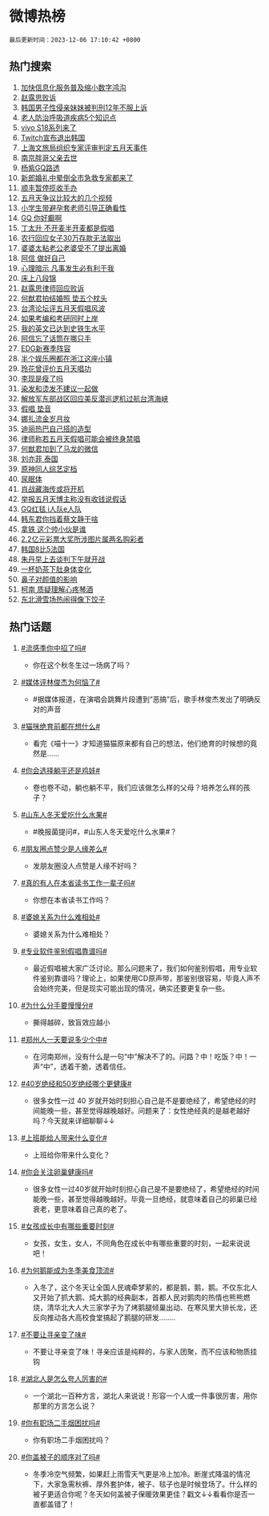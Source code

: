 # 微博热榜

`最后更新时间：2023-12-06 17:10:42 +0800`

## 热门搜索

1. [加快信息化服务普及缩小数字鸿沟](https://m.weibo.cn/search?containerid=100103type%3D1%26t%3D10%26q%3D%23%E5%8A%A0%E5%BF%AB%E4%BF%A1%E6%81%AF%E5%8C%96%E6%9C%8D%E5%8A%A1%E6%99%AE%E5%8F%8A%E7%BC%A9%E5%B0%8F%E6%95%B0%E5%AD%97%E9%B8%BF%E6%B2%9F%23&stream_entry_id=51&isnewpage=1&extparam=seat%3D1%26dgr%3D0%26filter_type%3Drealtimehot%26c_type%3D51%26pos%3D0%26q%3D%2523%25E5%258A%25A0%25E5%25BF%25AB%25E4%25BF%25A1%25E6%2581%25AF%25E5%258C%2596%25E6%259C%258D%25E5%258A%25A1%25E6%2599%25AE%25E5%258F%258A%25E7%25BC%25A9%25E5%25B0%258F%25E6%2595%25B0%25E5%25AD%2597%25E9%25B8%25BF%25E6%25B2%259F%2523%26cate%3D10103%26stream_entry_id%3D51%26display_time%3D1701853841%26pre_seqid%3D17018538412000735742)
1. [赵露思败诉](https://m.weibo.cn/search?containerid=100103type%3D1%26t%3D10%26q%3D%23%E8%B5%B5%E9%9C%B2%E6%80%9D%E8%B4%A5%E8%AF%89%23&stream_entry_id=31&isnewpage=1&extparam=seat%3D1%26realpos%3D1%26dgr%3D0%26band_rank%3D1%26cate%3D5001%26lcate%3D5001%26filter_type%3Drealtimehot%26c_type%3D31%26pos%3D0%26q%3D%2523%25E8%25B5%25B5%25E9%259C%25B2%25E6%2580%259D%25E8%25B4%25A5%25E8%25AF%2589%2523%26flag%3D1%26stream_entry_id%3D31%26display_time%3D1701853841%26pre_seqid%3D17018538412000735742)
1. [韩国男子性侵亲妹妹被判刑12年不服上诉](https://m.weibo.cn/search?containerid=100103type%3D1%26t%3D10%26q%3D%23%E9%9F%A9%E5%9B%BD%E7%94%B7%E5%AD%90%E6%80%A7%E4%BE%B5%E4%BA%B2%E5%A6%B9%E5%A6%B9%E8%A2%AB%E5%88%A4%E5%88%9112%E5%B9%B4%E4%B8%8D%E6%9C%8D%E4%B8%8A%E8%AF%89%23&stream_entry_id=31&isnewpage=1&extparam=seat%3D1%26realpos%3D2%26dgr%3D0%26band_rank%3D2%26cate%3D5001%26lcate%3D5001%26filter_type%3Drealtimehot%26c_type%3D31%26pos%3D1%26q%3D%2523%25E9%259F%25A9%25E5%259B%25BD%25E7%2594%25B7%25E5%25AD%2590%25E6%2580%25A7%25E4%25BE%25B5%25E4%25BA%25B2%25E5%25A6%25B9%25E5%25A6%25B9%25E8%25A2%25AB%25E5%2588%25A4%25E5%2588%259112%25E5%25B9%25B4%25E4%25B8%258D%25E6%259C%258D%25E4%25B8%258A%25E8%25AF%2589%2523%26flag%3D2%26stream_entry_id%3D31%26display_time%3D1701853841%26pre_seqid%3D17018538412000735742)
1. [老人防治呼吸道疾病5个知识点](https://m.weibo.cn/search?containerid=100103type%3D1%26t%3D10%26q%3D%23%E8%80%81%E4%BA%BA%E9%98%B2%E6%B2%BB%E5%91%BC%E5%90%B8%E9%81%93%E7%96%BE%E7%97%855%E4%B8%AA%E7%9F%A5%E8%AF%86%E7%82%B9%23&stream_entry_id=31&isnewpage=1&extparam=seat%3D1%26realpos%3D3%26dgr%3D0%26band_rank%3D3%26cate%3D5001%26lcate%3D5001%26filter_type%3Drealtimehot%26c_type%3D31%26pos%3D2%26q%3D%2523%25E8%2580%2581%25E4%25BA%25BA%25E9%2598%25B2%25E6%25B2%25BB%25E5%2591%25BC%25E5%2590%25B8%25E9%2581%2593%25E7%2596%25BE%25E7%2597%25855%25E4%25B8%25AA%25E7%259F%25A5%25E8%25AF%2586%25E7%2582%25B9%2523%26flag%3D1%26stream_entry_id%3D31%26display_time%3D1701853841%26pre_seqid%3D17018538412000735742)
1. [vivo S18系列来了](https://m.weibo.cn/search?containerid=100103type%3D1%26t%3D10%26q%3D%23vivo+S18%E7%B3%BB%E5%88%97%E6%9D%A5%E4%BA%86%23&stream_entry_id=31&isnewpage=1&extparam=seat%3D1%26adid%3D213454%26dgr%3D0%26band_rank%3D4%26cate%3D5001%26topic_ad%3D1%26lcate%3D5001%26filter_type%3Drealtimehot%26c_type%3D31%26pos%3D3%26q%3D%2523vivo%2520S18%25E7%25B3%25BB%25E5%2588%2597%25E6%259D%25A5%25E4%25BA%2586%2523%26is_ad_pos%3D1%26stream_entry_id%3D31%26display_time%3D1701853841%26pre_seqid%3D17018538412000735742)
1. [Twitch宣布退出韩国](https://m.weibo.cn/search?containerid=100103type%3D1%26t%3D10%26q%3D%23Twitch%E5%AE%A3%E5%B8%83%E9%80%80%E5%87%BA%E9%9F%A9%E5%9B%BD%23&stream_entry_id=31&isnewpage=1&extparam=seat%3D1%26realpos%3D4%26dgr%3D0%26band_rank%3D4%26cate%3D5001%26lcate%3D5001%26filter_type%3Drealtimehot%26c_type%3D31%26pos%3D4%26q%3D%2523Twitch%25E5%25AE%25A3%25E5%25B8%2583%25E9%2580%2580%25E5%2587%25BA%25E9%259F%25A9%25E5%259B%25BD%2523%26flag%3D1%26stream_entry_id%3D31%26display_time%3D1701853841%26pre_seqid%3D17018538412000735742)
1. [上海文旅局组织专家评审判定五月天事件](https://m.weibo.cn/search?containerid=100103type%3D1%26t%3D10%26q%3D%23%E4%B8%8A%E6%B5%B7%E6%96%87%E6%97%85%E5%B1%80%E7%BB%84%E7%BB%87%E4%B8%93%E5%AE%B6%E8%AF%84%E5%AE%A1%E5%88%A4%E5%AE%9A%E4%BA%94%E6%9C%88%E5%A4%A9%E4%BA%8B%E4%BB%B6%23&stream_entry_id=31&isnewpage=1&extparam=seat%3D1%26realpos%3D5%26dgr%3D0%26band_rank%3D5%26cate%3D5001%26lcate%3D5001%26filter_type%3Drealtimehot%26c_type%3D31%26pos%3D5%26q%3D%2523%25E4%25B8%258A%25E6%25B5%25B7%25E6%2596%2587%25E6%2597%2585%25E5%25B1%2580%25E7%25BB%2584%25E7%25BB%2587%25E4%25B8%2593%25E5%25AE%25B6%25E8%25AF%2584%25E5%25AE%25A1%25E5%2588%25A4%25E5%25AE%259A%25E4%25BA%2594%25E6%259C%2588%25E5%25A4%25A9%25E4%25BA%258B%25E4%25BB%25B6%2523%26flag%3D2%26stream_entry_id%3D31%26display_time%3D1701853841%26pre_seqid%3D17018538412000735742)
1. [南京胖哥父亲去世](https://m.weibo.cn/search?containerid=100103type%3D1%26t%3D10%26q%3D%23%E5%8D%97%E4%BA%AC%E8%83%96%E5%93%A5%E7%88%B6%E4%BA%B2%E5%8E%BB%E4%B8%96%23&stream_entry_id=31&isnewpage=1&extparam=seat%3D1%26realpos%3D6%26dgr%3D0%26band_rank%3D6%26cate%3D5001%26lcate%3D5001%26filter_type%3Drealtimehot%26c_type%3D31%26pos%3D6%26q%3D%2523%25E5%258D%2597%25E4%25BA%25AC%25E8%2583%2596%25E5%2593%25A5%25E7%2588%25B6%25E4%25BA%25B2%25E5%258E%25BB%25E4%25B8%2596%2523%26flag%3D1%26stream_entry_id%3D31%26display_time%3D1701853841%26pre_seqid%3D17018538412000735742)
1. [杨紫GQ路透](https://m.weibo.cn/search?containerid=100103type%3D1%26t%3D10%26q%3D%23%E6%9D%A8%E7%B4%ABGQ%E8%B7%AF%E9%80%8F%23&stream_entry_id=31&isnewpage=1&extparam=seat%3D1%26realpos%3D7%26dgr%3D0%26band_rank%3D7%26cate%3D5001%26lcate%3D5001%26filter_type%3Drealtimehot%26c_type%3D31%26pos%3D7%26q%3D%2523%25E6%259D%25A8%25E7%25B4%25ABGQ%25E8%25B7%25AF%25E9%2580%258F%2523%26flag%3D1%26stream_entry_id%3D31%26display_time%3D1701853841%26pre_seqid%3D17018538412000735742)
1. [新郎婚礼中晕倒全市急救专家都来了](https://m.weibo.cn/search?containerid=100103type%3D1%26t%3D10%26q%3D%23%E6%96%B0%E9%83%8E%E5%A9%9A%E7%A4%BC%E4%B8%AD%E6%99%95%E5%80%92%E5%85%A8%E5%B8%82%E6%80%A5%E6%95%91%E4%B8%93%E5%AE%B6%E9%83%BD%E6%9D%A5%E4%BA%86%23&stream_entry_id=31&isnewpage=1&extparam=seat%3D1%26realpos%3D8%26dgr%3D0%26band_rank%3D8%26cate%3D5001%26lcate%3D5001%26filter_type%3Drealtimehot%26c_type%3D31%26pos%3D8%26q%3D%2523%25E6%2596%25B0%25E9%2583%258E%25E5%25A9%259A%25E7%25A4%25BC%25E4%25B8%25AD%25E6%2599%2595%25E5%2580%2592%25E5%2585%25A8%25E5%25B8%2582%25E6%2580%25A5%25E6%2595%2591%25E4%25B8%2593%25E5%25AE%25B6%25E9%2583%25BD%25E6%259D%25A5%25E4%25BA%2586%2523%26flag%3D1%26stream_entry_id%3D31%26display_time%3D1701853841%26pre_seqid%3D17018538412000735742)
1. [顺丰暂停揽收手办](https://m.weibo.cn/search?containerid=100103type%3D1%26t%3D10%26q%3D%23%E9%A1%BA%E4%B8%B0%E6%9A%82%E5%81%9C%E6%8F%BD%E6%94%B6%E6%89%8B%E5%8A%9E%23&stream_entry_id=31&isnewpage=1&extparam=seat%3D1%26realpos%3D9%26dgr%3D0%26band_rank%3D9%26cate%3D5001%26lcate%3D5001%26filter_type%3Drealtimehot%26c_type%3D31%26pos%3D9%26q%3D%2523%25E9%25A1%25BA%25E4%25B8%25B0%25E6%259A%2582%25E5%2581%259C%25E6%258F%25BD%25E6%2594%25B6%25E6%2589%258B%25E5%258A%259E%2523%26flag%3D1%26stream_entry_id%3D31%26display_time%3D1701853841%26pre_seqid%3D17018538412000735742)
1. [五月天争议比较大的几个视频](https://m.weibo.cn/search?containerid=100103type%3D1%26t%3D10%26q%3D%E4%BA%94%E6%9C%88%E5%A4%A9%E4%BA%89%E8%AE%AE%E6%AF%94%E8%BE%83%E5%A4%A7%E7%9A%84%E5%87%A0%E4%B8%AA%E8%A7%86%E9%A2%91&stream_entry_id=31&isnewpage=1&extparam=seat%3D1%26realpos%3D10%26dgr%3D0%26band_rank%3D10%26cate%3D5001%26lcate%3D5001%26filter_type%3Drealtimehot%26c_type%3D31%26pos%3D10%26q%3D%25E4%25BA%2594%25E6%259C%2588%25E5%25A4%25A9%25E4%25BA%2589%25E8%25AE%25AE%25E6%25AF%2594%25E8%25BE%2583%25E5%25A4%25A7%25E7%259A%2584%25E5%2587%25A0%25E4%25B8%25AA%25E8%25A7%2586%25E9%25A2%2591%26flag%3D1%26stream_entry_id%3D31%26display_time%3D1701853841%26pre_seqid%3D17018538412000735742)
1. [小学生带避孕套老师引导正确看性](https://m.weibo.cn/search?containerid=100103type%3D1%26t%3D10%26q%3D%23%E5%B0%8F%E5%AD%A6%E7%94%9F%E5%B8%A6%E9%81%BF%E5%AD%95%E5%A5%97%E8%80%81%E5%B8%88%E5%BC%95%E5%AF%BC%E6%AD%A3%E7%A1%AE%E7%9C%8B%E6%80%A7%23&stream_entry_id=31&isnewpage=1&extparam=seat%3D1%26realpos%3D11%26dgr%3D0%26band_rank%3D11%26cate%3D5001%26lcate%3D5001%26filter_type%3Drealtimehot%26c_type%3D31%26pos%3D11%26q%3D%2523%25E5%25B0%258F%25E5%25AD%25A6%25E7%2594%259F%25E5%25B8%25A6%25E9%2581%25BF%25E5%25AD%2595%25E5%25A5%2597%25E8%2580%2581%25E5%25B8%2588%25E5%25BC%2595%25E5%25AF%25BC%25E6%25AD%25A3%25E7%25A1%25AE%25E7%259C%258B%25E6%2580%25A7%2523%26flag%3D1%26stream_entry_id%3D31%26display_time%3D1701853841%26pre_seqid%3D17018538412000735742)
1. [GQ 你好癫啊](https://m.weibo.cn/search?containerid=100103type%3D1%26t%3D10%26q%3DGQ+%E4%BD%A0%E5%A5%BD%E7%99%AB%E5%95%8A&stream_entry_id=31&isnewpage=1&extparam=seat%3D1%26realpos%3D12%26dgr%3D0%26band_rank%3D12%26cate%3D5001%26lcate%3D5001%26filter_type%3Drealtimehot%26c_type%3D31%26pos%3D12%26q%3DGQ%2520%25E4%25BD%25A0%25E5%25A5%25BD%25E7%2599%25AB%25E5%2595%258A%26flag%3D2%26stream_entry_id%3D31%26display_time%3D1701853841%26pre_seqid%3D17018538412000735742)
1. [丁太升 不开麦半开麦都是假唱](https://m.weibo.cn/search?containerid=100103type%3D1%26t%3D10%26q%3D%E4%B8%81%E5%A4%AA%E5%8D%87+%E4%B8%8D%E5%BC%80%E9%BA%A6%E5%8D%8A%E5%BC%80%E9%BA%A6%E9%83%BD%E6%98%AF%E5%81%87%E5%94%B1&stream_entry_id=31&isnewpage=1&extparam=seat%3D1%26realpos%3D13%26dgr%3D0%26band_rank%3D13%26cate%3D5001%26lcate%3D5001%26filter_type%3Drealtimehot%26c_type%3D31%26pos%3D13%26q%3D%25E4%25B8%2581%25E5%25A4%25AA%25E5%258D%2587%2520%25E4%25B8%258D%25E5%25BC%2580%25E9%25BA%25A6%25E5%258D%258A%25E5%25BC%2580%25E9%25BA%25A6%25E9%2583%25BD%25E6%2598%25AF%25E5%2581%2587%25E5%2594%25B1%26flag%3D1%26stream_entry_id%3D31%26display_time%3D1701853841%26pre_seqid%3D17018538412000735742)
1. [农行回应女子30万存款无法取出](https://m.weibo.cn/search?containerid=100103type%3D1%26t%3D10%26q%3D%23%E5%86%9C%E8%A1%8C%E5%9B%9E%E5%BA%94%E5%A5%B3%E5%AD%9030%E4%B8%87%E5%AD%98%E6%AC%BE%E6%97%A0%E6%B3%95%E5%8F%96%E5%87%BA%23&stream_entry_id=31&isnewpage=1&extparam=seat%3D1%26realpos%3D14%26dgr%3D0%26band_rank%3D14%26cate%3D5001%26lcate%3D5001%26filter_type%3Drealtimehot%26c_type%3D31%26pos%3D14%26q%3D%2523%25E5%2586%259C%25E8%25A1%258C%25E5%259B%259E%25E5%25BA%2594%25E5%25A5%25B3%25E5%25AD%259030%25E4%25B8%2587%25E5%25AD%2598%25E6%25AC%25BE%25E6%2597%25A0%25E6%25B3%2595%25E5%258F%2596%25E5%2587%25BA%2523%26flag%3D1%26stream_entry_id%3D31%26display_time%3D1701853841%26pre_seqid%3D17018538412000735742)
1. [婆婆太粘老公老婆受不了提出离婚](https://m.weibo.cn/search?containerid=100103type%3D1%26t%3D10%26q%3D%23%E5%A9%86%E5%A9%86%E5%A4%AA%E7%B2%98%E8%80%81%E5%85%AC%E8%80%81%E5%A9%86%E5%8F%97%E4%B8%8D%E4%BA%86%E6%8F%90%E5%87%BA%E7%A6%BB%E5%A9%9A%23&stream_entry_id=31&isnewpage=1&extparam=seat%3D1%26realpos%3D15%26dgr%3D0%26band_rank%3D15%26cate%3D5001%26lcate%3D5001%26filter_type%3Drealtimehot%26c_type%3D31%26pos%3D15%26q%3D%2523%25E5%25A9%2586%25E5%25A9%2586%25E5%25A4%25AA%25E7%25B2%2598%25E8%2580%2581%25E5%2585%25AC%25E8%2580%2581%25E5%25A9%2586%25E5%258F%2597%25E4%25B8%258D%25E4%25BA%2586%25E6%258F%2590%25E5%2587%25BA%25E7%25A6%25BB%25E5%25A9%259A%2523%26flag%3D0%26stream_entry_id%3D31%26display_time%3D1701853841%26pre_seqid%3D17018538412000735742)
1. [阿信 做好自己](https://m.weibo.cn/search?containerid=100103type%3D1%26t%3D10%26q%3D%E9%98%BF%E4%BF%A1+%E5%81%9A%E5%A5%BD%E8%87%AA%E5%B7%B1&stream_entry_id=31&isnewpage=1&extparam=seat%3D1%26realpos%3D16%26dgr%3D0%26band_rank%3D16%26cate%3D5001%26lcate%3D5001%26filter_type%3Drealtimehot%26c_type%3D31%26pos%3D16%26q%3D%25E9%2598%25BF%25E4%25BF%25A1%2520%25E5%2581%259A%25E5%25A5%25BD%25E8%2587%25AA%25E5%25B7%25B1%26flag%3D0%26stream_entry_id%3D31%26display_time%3D1701853841%26pre_seqid%3D17018538412000735742)
1. [心理暗示 凡事发生必有利于我](https://m.weibo.cn/search?containerid=100103type%3D1%26t%3D10%26q%3D%E5%BF%83%E7%90%86%E6%9A%97%E7%A4%BA+%E5%87%A1%E4%BA%8B%E5%8F%91%E7%94%9F%E5%BF%85%E6%9C%89%E5%88%A9%E4%BA%8E%E6%88%91&stream_entry_id=31&isnewpage=1&extparam=seat%3D1%26realpos%3D17%26dgr%3D0%26band_rank%3D17%26cate%3D5001%26lcate%3D5001%26filter_type%3Drealtimehot%26c_type%3D31%26pos%3D17%26q%3D%25E5%25BF%2583%25E7%2590%2586%25E6%259A%2597%25E7%25A4%25BA%2520%25E5%2587%25A1%25E4%25BA%258B%25E5%258F%2591%25E7%2594%259F%25E5%25BF%2585%25E6%259C%2589%25E5%2588%25A9%25E4%25BA%258E%25E6%2588%2591%26flag%3D1%26stream_entry_id%3D31%26display_time%3D1701853841%26pre_seqid%3D17018538412000735742)
1. [床上八段锦](https://m.weibo.cn/search?containerid=100103type%3D1%26t%3D10%26q%3D%E5%BA%8A%E4%B8%8A%E5%85%AB%E6%AE%B5%E9%94%A6&stream_entry_id=31&isnewpage=1&extparam=seat%3D1%26realpos%3D18%26dgr%3D0%26band_rank%3D18%26cate%3D5001%26lcate%3D5001%26filter_type%3Drealtimehot%26c_type%3D31%26pos%3D18%26q%3D%25E5%25BA%258A%25E4%25B8%258A%25E5%2585%25AB%25E6%25AE%25B5%25E9%2594%25A6%26flag%3D0%26stream_entry_id%3D31%26display_time%3D1701853841%26pre_seqid%3D17018538412000735742)
1. [赵露思律师回应败诉](https://m.weibo.cn/search?containerid=100103type%3D1%26t%3D10%26q%3D%23%E8%B5%B5%E9%9C%B2%E6%80%9D%E5%BE%8B%E5%B8%88%E5%9B%9E%E5%BA%94%E8%B4%A5%E8%AF%89%23&stream_entry_id=31&isnewpage=1&extparam=seat%3D1%26realpos%3D19%26dgr%3D0%26band_rank%3D19%26cate%3D5001%26lcate%3D5001%26filter_type%3Drealtimehot%26c_type%3D31%26pos%3D19%26q%3D%2523%25E8%25B5%25B5%25E9%259C%25B2%25E6%2580%259D%25E5%25BE%258B%25E5%25B8%2588%25E5%259B%259E%25E5%25BA%2594%25E8%25B4%25A5%25E8%25AF%2589%2523%26flag%3D1%26stream_entry_id%3D31%26display_time%3D1701853841%26pre_seqid%3D17018538412000735742)
1. [何猷君拍结婚照 垫五个枕头](https://m.weibo.cn/search?containerid=100103type%3D1%26t%3D10%26q%3D%E4%BD%95%E7%8C%B7%E5%90%9B%E6%8B%8D%E7%BB%93%E5%A9%9A%E7%85%A7+%E5%9E%AB%E4%BA%94%E4%B8%AA%E6%9E%95%E5%A4%B4&stream_entry_id=31&isnewpage=1&extparam=seat%3D1%26realpos%3D20%26dgr%3D0%26band_rank%3D20%26cate%3D5001%26lcate%3D5001%26filter_type%3Drealtimehot%26c_type%3D31%26pos%3D20%26q%3D%25E4%25BD%2595%25E7%258C%25B7%25E5%2590%259B%25E6%258B%258D%25E7%25BB%2593%25E5%25A9%259A%25E7%2585%25A7%2520%25E5%259E%25AB%25E4%25BA%2594%25E4%25B8%25AA%25E6%259E%2595%25E5%25A4%25B4%26flag%3D2%26stream_entry_id%3D31%26display_time%3D1701853841%26pre_seqid%3D17018538412000735742)
1. [台湾论坛评五月天假唱风波](https://m.weibo.cn/search?containerid=100103type%3D1%26t%3D10%26q%3D%23%E5%8F%B0%E6%B9%BE%E8%AE%BA%E5%9D%9B%E8%AF%84%E4%BA%94%E6%9C%88%E5%A4%A9%E5%81%87%E5%94%B1%E9%A3%8E%E6%B3%A2%23&stream_entry_id=31&isnewpage=1&extparam=seat%3D1%26realpos%3D21%26dgr%3D0%26band_rank%3D21%26cate%3D5001%26lcate%3D5001%26filter_type%3Drealtimehot%26c_type%3D31%26pos%3D21%26q%3D%2523%25E5%258F%25B0%25E6%25B9%25BE%25E8%25AE%25BA%25E5%259D%259B%25E8%25AF%2584%25E4%25BA%2594%25E6%259C%2588%25E5%25A4%25A9%25E5%2581%2587%25E5%2594%25B1%25E9%25A3%258E%25E6%25B3%25A2%2523%26flag%3D0%26stream_entry_id%3D31%26display_time%3D1701853841%26pre_seqid%3D17018538412000735742)
1. [如果考编和考研同时上岸](https://m.weibo.cn/search?containerid=100103type%3D1%26t%3D10%26q%3D%23%E5%A6%82%E6%9E%9C%E8%80%83%E7%BC%96%E5%92%8C%E8%80%83%E7%A0%94%E5%90%8C%E6%97%B6%E4%B8%8A%E5%B2%B8%23&stream_entry_id=31&isnewpage=1&extparam=seat%3D1%26realpos%3D22%26dgr%3D0%26band_rank%3D22%26cate%3D5001%26lcate%3D5001%26filter_type%3Drealtimehot%26c_type%3D31%26pos%3D22%26q%3D%2523%25E5%25A6%2582%25E6%259E%259C%25E8%2580%2583%25E7%25BC%2596%25E5%2592%258C%25E8%2580%2583%25E7%25A0%2594%25E5%2590%258C%25E6%2597%25B6%25E4%25B8%258A%25E5%25B2%25B8%2523%26flag%3D1%26stream_entry_id%3D31%26display_time%3D1701853841%26pre_seqid%3D17018538412000735742)
1. [我的英文已达到史铁生水平](https://m.weibo.cn/search?containerid=100103type%3D1%26t%3D10%26q%3D%E6%88%91%E7%9A%84%E8%8B%B1%E6%96%87%E5%B7%B2%E8%BE%BE%E5%88%B0%E5%8F%B2%E9%93%81%E7%94%9F%E6%B0%B4%E5%B9%B3&stream_entry_id=31&isnewpage=1&extparam=seat%3D1%26realpos%3D23%26dgr%3D0%26band_rank%3D23%26cate%3D5001%26lcate%3D5001%26filter_type%3Drealtimehot%26c_type%3D31%26pos%3D23%26q%3D%25E6%2588%2591%25E7%259A%2584%25E8%258B%25B1%25E6%2596%2587%25E5%25B7%25B2%25E8%25BE%25BE%25E5%2588%25B0%25E5%258F%25B2%25E9%2593%2581%25E7%2594%259F%25E6%25B0%25B4%25E5%25B9%25B3%26flag%3D1%26stream_entry_id%3D31%26display_time%3D1701853841%26pre_seqid%3D17018538412000735742)
1. [阿信忘了话筒在哪只手](https://m.weibo.cn/search?containerid=100103type%3D1%26t%3D10%26q%3D%E9%98%BF%E4%BF%A1%E5%BF%98%E4%BA%86%E8%AF%9D%E7%AD%92%E5%9C%A8%E5%93%AA%E5%8F%AA%E6%89%8B&stream_entry_id=31&isnewpage=1&extparam=seat%3D1%26realpos%3D24%26dgr%3D0%26band_rank%3D24%26cate%3D5001%26lcate%3D5001%26filter_type%3Drealtimehot%26c_type%3D31%26pos%3D24%26q%3D%25E9%2598%25BF%25E4%25BF%25A1%25E5%25BF%2598%25E4%25BA%2586%25E8%25AF%259D%25E7%25AD%2592%25E5%259C%25A8%25E5%2593%25AA%25E5%258F%25AA%25E6%2589%258B%26flag%3D0%26stream_entry_id%3D31%26display_time%3D1701853841%26pre_seqid%3D17018538412000735742)
1. [EDG新赛季阵容](https://m.weibo.cn/search?containerid=100103type%3D1%26t%3D10%26q%3DEDG%E6%96%B0%E8%B5%9B%E5%AD%A3%E9%98%B5%E5%AE%B9&stream_entry_id=31&isnewpage=1&extparam=seat%3D1%26realpos%3D25%26dgr%3D0%26band_rank%3D25%26cate%3D5001%26lcate%3D5001%26filter_type%3Drealtimehot%26c_type%3D31%26pos%3D25%26q%3DEDG%25E6%2596%25B0%25E8%25B5%259B%25E5%25AD%25A3%25E9%2598%25B5%25E5%25AE%25B9%26flag%3D1%26stream_entry_id%3D31%26display_time%3D1701853841%26pre_seqid%3D17018538412000735742)
1. [半个娱乐圈都在浙江这座小镇](https://m.weibo.cn/search?containerid=100103type%3D1%26t%3D10%26q%3D%23%E5%8D%8A%E4%B8%AA%E5%A8%B1%E4%B9%90%E5%9C%88%E9%83%BD%E5%9C%A8%E6%B5%99%E6%B1%9F%E8%BF%99%E5%BA%A7%E5%B0%8F%E9%95%87%23&stream_entry_id=31&isnewpage=1&extparam=seat%3D1%26realpos%3D26%26dgr%3D0%26band_rank%3D26%26cate%3D5001%26lcate%3D5001%26filter_type%3Drealtimehot%26c_type%3D31%26pos%3D26%26q%3D%2523%25E5%258D%258A%25E4%25B8%25AA%25E5%25A8%25B1%25E4%25B9%2590%25E5%259C%2588%25E9%2583%25BD%25E5%259C%25A8%25E6%25B5%2599%25E6%25B1%259F%25E8%25BF%2599%25E5%25BA%25A7%25E5%25B0%258F%25E9%2595%2587%2523%26flag%3D0%26stream_entry_id%3D31%26display_time%3D1701853841%26pre_seqid%3D17018538412000735742)
1. [玲花曾评价五月天唱功](https://m.weibo.cn/search?containerid=100103type%3D1%26t%3D10%26q%3D%23%E7%8E%B2%E8%8A%B1%E6%9B%BE%E8%AF%84%E4%BB%B7%E4%BA%94%E6%9C%88%E5%A4%A9%E5%94%B1%E5%8A%9F%23&stream_entry_id=31&isnewpage=1&extparam=seat%3D1%26realpos%3D27%26dgr%3D0%26band_rank%3D27%26cate%3D5001%26lcate%3D5001%26filter_type%3Drealtimehot%26c_type%3D31%26pos%3D27%26q%3D%2523%25E7%258E%25B2%25E8%258A%25B1%25E6%259B%25BE%25E8%25AF%2584%25E4%25BB%25B7%25E4%25BA%2594%25E6%259C%2588%25E5%25A4%25A9%25E5%2594%25B1%25E5%258A%259F%2523%26flag%3D0%26stream_entry_id%3D31%26display_time%3D1701853841%26pre_seqid%3D17018538412000735742)
1. [李现是瘦了吗](https://m.weibo.cn/search?containerid=100103type%3D1%26t%3D10%26q%3D%23%E6%9D%8E%E7%8E%B0%E6%98%AF%E7%98%A6%E4%BA%86%E5%90%97%23&stream_entry_id=31&isnewpage=1&extparam=seat%3D1%26realpos%3D28%26dgr%3D0%26band_rank%3D28%26cate%3D5001%26lcate%3D5001%26filter_type%3Drealtimehot%26c_type%3D31%26pos%3D28%26q%3D%2523%25E6%259D%258E%25E7%258E%25B0%25E6%2598%25AF%25E7%2598%25A6%25E4%25BA%2586%25E5%2590%2597%2523%26flag%3D0%26stream_entry_id%3D31%26display_time%3D1701853841%26pre_seqid%3D17018538412000735742)
1. [染发和烫发不建议一起做](https://m.weibo.cn/search?containerid=100103type%3D1%26t%3D10%26q%3D%23%E6%9F%93%E5%8F%91%E5%92%8C%E7%83%AB%E5%8F%91%E4%B8%8D%E5%BB%BA%E8%AE%AE%E4%B8%80%E8%B5%B7%E5%81%9A%23&stream_entry_id=31&isnewpage=1&extparam=seat%3D1%26realpos%3D29%26dgr%3D0%26band_rank%3D29%26cate%3D5001%26lcate%3D5001%26filter_type%3Drealtimehot%26c_type%3D31%26pos%3D29%26q%3D%2523%25E6%259F%2593%25E5%258F%2591%25E5%2592%258C%25E7%2583%25AB%25E5%258F%2591%25E4%25B8%258D%25E5%25BB%25BA%25E8%25AE%25AE%25E4%25B8%2580%25E8%25B5%25B7%25E5%2581%259A%2523%26flag%3D0%26stream_entry_id%3D31%26display_time%3D1701853841%26pre_seqid%3D17018538412000735742)
1. [解放军东部战区回应美反潜巡逻机过航台湾海峡](https://m.weibo.cn/search?containerid=100103type%3D1%26t%3D10%26q%3D%23%E8%A7%A3%E6%94%BE%E5%86%9B%E4%B8%9C%E9%83%A8%E6%88%98%E5%8C%BA%E5%9B%9E%E5%BA%94%E7%BE%8E%E5%8F%8D%E6%BD%9C%E5%B7%A1%E9%80%BB%E6%9C%BA%E8%BF%87%E8%88%AA%E5%8F%B0%E6%B9%BE%E6%B5%B7%E5%B3%A1%23&stream_entry_id=31&isnewpage=1&extparam=seat%3D1%26realpos%3D30%26dgr%3D0%26band_rank%3D30%26cate%3D5001%26lcate%3D5001%26filter_type%3Drealtimehot%26c_type%3D31%26pos%3D30%26q%3D%2523%25E8%25A7%25A3%25E6%2594%25BE%25E5%2586%259B%25E4%25B8%259C%25E9%2583%25A8%25E6%2588%2598%25E5%258C%25BA%25E5%259B%259E%25E5%25BA%2594%25E7%25BE%258E%25E5%258F%258D%25E6%25BD%259C%25E5%25B7%25A1%25E9%2580%25BB%25E6%259C%25BA%25E8%25BF%2587%25E8%2588%25AA%25E5%258F%25B0%25E6%25B9%25BE%25E6%25B5%25B7%25E5%25B3%25A1%2523%26flag%3D0%26stream_entry_id%3D31%26display_time%3D1701853841%26pre_seqid%3D17018538412000735742)
1. [假唱 垫音](https://m.weibo.cn/search?containerid=100103type%3D1%26t%3D10%26q%3D%E5%81%87%E5%94%B1+%E5%9E%AB%E9%9F%B3&stream_entry_id=31&isnewpage=1&extparam=seat%3D1%26realpos%3D31%26dgr%3D0%26band_rank%3D31%26cate%3D5001%26lcate%3D5001%26filter_type%3Drealtimehot%26c_type%3D31%26pos%3D31%26q%3D%25E5%2581%2587%25E5%2594%25B1%2520%25E5%259E%25AB%25E9%259F%25B3%26flag%3D1%26stream_entry_id%3D31%26display_time%3D1701853841%26pre_seqid%3D17018538412000735742)
1. [娜扎流金岁月妆](https://m.weibo.cn/search?containerid=100103type%3D1%26t%3D10%26q%3D%E5%A8%9C%E6%89%8E%E6%B5%81%E9%87%91%E5%B2%81%E6%9C%88%E5%A6%86&stream_entry_id=31&isnewpage=1&extparam=seat%3D1%26realpos%3D32%26dgr%3D0%26band_rank%3D32%26cate%3D5001%26lcate%3D5001%26filter_type%3Drealtimehot%26c_type%3D31%26pos%3D32%26q%3D%25E5%25A8%259C%25E6%2589%258E%25E6%25B5%2581%25E9%2587%2591%25E5%25B2%2581%25E6%259C%2588%25E5%25A6%2586%26flag%3D1%26stream_entry_id%3D31%26display_time%3D1701853841%26pre_seqid%3D17018538412000735742)
1. [迪丽热巴自己搭的造型](https://m.weibo.cn/search?containerid=100103type%3D1%26t%3D10%26q%3D%23%E8%BF%AA%E4%B8%BD%E7%83%AD%E5%B7%B4%E8%87%AA%E5%B7%B1%E6%90%AD%E7%9A%84%E9%80%A0%E5%9E%8B%23&stream_entry_id=31&isnewpage=1&extparam=seat%3D1%26realpos%3D33%26dgr%3D0%26band_rank%3D33%26cate%3D5001%26lcate%3D5001%26filter_type%3Drealtimehot%26c_type%3D31%26pos%3D33%26q%3D%2523%25E8%25BF%25AA%25E4%25B8%25BD%25E7%2583%25AD%25E5%25B7%25B4%25E8%2587%25AA%25E5%25B7%25B1%25E6%2590%25AD%25E7%259A%2584%25E9%2580%25A0%25E5%259E%258B%2523%26flag%3D1%26stream_entry_id%3D31%26display_time%3D1701853841%26pre_seqid%3D17018538412000735742)
1. [律师称若五月天假唱可能会被终身禁唱](https://m.weibo.cn/search?containerid=100103type%3D1%26t%3D10%26q%3D%23%E5%BE%8B%E5%B8%88%E7%A7%B0%E8%8B%A5%E4%BA%94%E6%9C%88%E5%A4%A9%E5%81%87%E5%94%B1%E5%8F%AF%E8%83%BD%E4%BC%9A%E8%A2%AB%E7%BB%88%E8%BA%AB%E7%A6%81%E5%94%B1%23&stream_entry_id=31&isnewpage=1&extparam=seat%3D1%26realpos%3D34%26dgr%3D0%26band_rank%3D34%26cate%3D5001%26lcate%3D5001%26filter_type%3Drealtimehot%26c_type%3D31%26pos%3D34%26q%3D%2523%25E5%25BE%258B%25E5%25B8%2588%25E7%25A7%25B0%25E8%258B%25A5%25E4%25BA%2594%25E6%259C%2588%25E5%25A4%25A9%25E5%2581%2587%25E5%2594%25B1%25E5%258F%25AF%25E8%2583%25BD%25E4%25BC%259A%25E8%25A2%25AB%25E7%25BB%2588%25E8%25BA%25AB%25E7%25A6%2581%25E5%2594%25B1%2523%26flag%3D0%26stream_entry_id%3D31%26display_time%3D1701853841%26pre_seqid%3D17018538412000735742)
1. [何猷君加到了马龙的微信](https://m.weibo.cn/search?containerid=100103type%3D1%26t%3D10%26q%3D%23%E4%BD%95%E7%8C%B7%E5%90%9B%E5%8A%A0%E5%88%B0%E4%BA%86%E9%A9%AC%E9%BE%99%E7%9A%84%E5%BE%AE%E4%BF%A1%23&stream_entry_id=31&isnewpage=1&extparam=seat%3D1%26realpos%3D35%26dgr%3D0%26band_rank%3D35%26cate%3D5001%26lcate%3D5001%26filter_type%3Drealtimehot%26c_type%3D31%26pos%3D35%26q%3D%2523%25E4%25BD%2595%25E7%258C%25B7%25E5%2590%259B%25E5%258A%25A0%25E5%2588%25B0%25E4%25BA%2586%25E9%25A9%25AC%25E9%25BE%2599%25E7%259A%2584%25E5%25BE%25AE%25E4%25BF%25A1%2523%26flag%3D0%26stream_entry_id%3D31%26display_time%3D1701853841%26pre_seqid%3D17018538412000735742)
1. [刘亦菲 泰国](https://m.weibo.cn/search?containerid=100103type%3D1%26t%3D10%26q%3D%E5%88%98%E4%BA%A6%E8%8F%B2+%E6%B3%B0%E5%9B%BD&stream_entry_id=31&isnewpage=1&extparam=seat%3D1%26realpos%3D36%26dgr%3D0%26band_rank%3D36%26cate%3D5001%26lcate%3D5001%26filter_type%3Drealtimehot%26c_type%3D31%26pos%3D36%26q%3D%25E5%2588%2598%25E4%25BA%25A6%25E8%258F%25B2%2520%25E6%25B3%25B0%25E5%259B%25BD%26flag%3D0%26stream_entry_id%3D31%26display_time%3D1701853841%26pre_seqid%3D17018538412000735742)
1. [原神同人综艺定档](https://m.weibo.cn/search?containerid=100103type%3D1%26t%3D10%26q%3D%23%E5%8E%9F%E7%A5%9E%E5%90%8C%E4%BA%BA%E7%BB%BC%E8%89%BA%E5%AE%9A%E6%A1%A3%23&stream_entry_id=31&isnewpage=1&extparam=seat%3D1%26realpos%3D37%26dgr%3D0%26band_rank%3D37%26cate%3D5001%26lcate%3D5001%26filter_type%3Drealtimehot%26c_type%3D31%26pos%3D37%26q%3D%2523%25E5%258E%259F%25E7%25A5%259E%25E5%2590%258C%25E4%25BA%25BA%25E7%25BB%25BC%25E8%2589%25BA%25E5%25AE%259A%25E6%25A1%25A3%2523%26flag%3D1%26stream_entry_id%3D31%26display_time%3D1701853841%26pre_seqid%3D17018538412000735742)
1. [尿眠体](https://m.weibo.cn/search?containerid=100103type%3D1%26t%3D10%26q%3D%E5%B0%BF%E7%9C%A0%E4%BD%93&stream_entry_id=31&isnewpage=1&extparam=seat%3D1%26realpos%3D38%26dgr%3D0%26band_rank%3D38%26cate%3D5001%26lcate%3D5001%26filter_type%3Drealtimehot%26c_type%3D31%26pos%3D38%26q%3D%25E5%25B0%25BF%25E7%259C%25A0%25E4%25BD%2593%26flag%3D0%26stream_entry_id%3D31%26display_time%3D1701853841%26pre_seqid%3D17018538412000735742)
1. [肖战藏海传或将开机](https://m.weibo.cn/search?containerid=100103type%3D1%26t%3D10%26q%3D%23%E8%82%96%E6%88%98%E8%97%8F%E6%B5%B7%E4%BC%A0%E6%88%96%E5%B0%86%E5%BC%80%E6%9C%BA%23&stream_entry_id=31&isnewpage=1&extparam=seat%3D1%26realpos%3D39%26dgr%3D0%26band_rank%3D39%26cate%3D5001%26lcate%3D5001%26filter_type%3Drealtimehot%26c_type%3D31%26pos%3D39%26q%3D%2523%25E8%2582%2596%25E6%2588%2598%25E8%2597%258F%25E6%25B5%25B7%25E4%25BC%25A0%25E6%2588%2596%25E5%25B0%2586%25E5%25BC%2580%25E6%259C%25BA%2523%26flag%3D0%26stream_entry_id%3D31%26display_time%3D1701853841%26pre_seqid%3D17018538412000735742)
1. [举报五月天博主称没有收钱说假话](https://m.weibo.cn/search?containerid=100103type%3D1%26t%3D10%26q%3D%23%E4%B8%BE%E6%8A%A5%E4%BA%94%E6%9C%88%E5%A4%A9%E5%8D%9A%E4%B8%BB%E7%A7%B0%E6%B2%A1%E6%9C%89%E6%94%B6%E9%92%B1%E8%AF%B4%E5%81%87%E8%AF%9D%23&stream_entry_id=31&isnewpage=1&extparam=seat%3D1%26realpos%3D40%26dgr%3D0%26band_rank%3D40%26cate%3D5001%26lcate%3D5001%26filter_type%3Drealtimehot%26c_type%3D31%26pos%3D40%26q%3D%2523%25E4%25B8%25BE%25E6%258A%25A5%25E4%25BA%2594%25E6%259C%2588%25E5%25A4%25A9%25E5%258D%259A%25E4%25B8%25BB%25E7%25A7%25B0%25E6%25B2%25A1%25E6%259C%2589%25E6%2594%25B6%25E9%2592%25B1%25E8%25AF%25B4%25E5%2581%2587%25E8%25AF%259D%2523%26flag%3D0%26stream_entry_id%3D31%26display_time%3D1701853841%26pre_seqid%3D17018538412000735742)
1. [GQ红毯 i人队e人队](https://m.weibo.cn/search?containerid=100103type%3D1%26t%3D10%26q%3DGQ%E7%BA%A2%E6%AF%AF+i%E4%BA%BA%E9%98%9Fe%E4%BA%BA%E9%98%9F&stream_entry_id=31&isnewpage=1&extparam=seat%3D1%26realpos%3D41%26dgr%3D0%26band_rank%3D41%26cate%3D5001%26lcate%3D5001%26filter_type%3Drealtimehot%26c_type%3D31%26pos%3D41%26q%3DGQ%25E7%25BA%25A2%25E6%25AF%25AF%2520i%25E4%25BA%25BA%25E9%2598%259Fe%25E4%25BA%25BA%25E9%2598%259F%26flag%3D0%26stream_entry_id%3D31%26display_time%3D1701853841%26pre_seqid%3D17018538412000735742)
1. [韩东君你挡着蔡文静干啥](https://m.weibo.cn/search?containerid=100103type%3D1%26t%3D10%26q%3D%23%E9%9F%A9%E4%B8%9C%E5%90%9B%E4%BD%A0%E6%8C%A1%E7%9D%80%E8%94%A1%E6%96%87%E9%9D%99%E5%B9%B2%E5%95%A5%23&stream_entry_id=31&isnewpage=1&extparam=seat%3D1%26realpos%3D42%26dgr%3D0%26band_rank%3D42%26cate%3D5001%26lcate%3D5001%26filter_type%3Drealtimehot%26c_type%3D31%26pos%3D42%26q%3D%2523%25E9%259F%25A9%25E4%25B8%259C%25E5%2590%259B%25E4%25BD%25A0%25E6%258C%25A1%25E7%259D%2580%25E8%2594%25A1%25E6%2596%2587%25E9%259D%2599%25E5%25B9%25B2%25E5%2595%25A5%2523%26flag%3D1%26stream_entry_id%3D31%26display_time%3D1701853841%26pre_seqid%3D17018538412000735742)
1. [拿铁 这个帅小伙是谁](https://m.weibo.cn/search?containerid=100103type%3D1%26t%3D10%26q%3D%E6%8B%BF%E9%93%81+%E8%BF%99%E4%B8%AA%E5%B8%85%E5%B0%8F%E4%BC%99%E6%98%AF%E8%B0%81&stream_entry_id=31&isnewpage=1&extparam=seat%3D1%26realpos%3D43%26dgr%3D0%26band_rank%3D43%26cate%3D5001%26lcate%3D5001%26filter_type%3Drealtimehot%26c_type%3D31%26pos%3D43%26q%3D%25E6%258B%25BF%25E9%2593%2581%2520%25E8%25BF%2599%25E4%25B8%25AA%25E5%25B8%2585%25E5%25B0%258F%25E4%25BC%2599%25E6%2598%25AF%25E8%25B0%2581%26flag%3D0%26stream_entry_id%3D31%26display_time%3D1701853841%26pre_seqid%3D17018538412000735742)
1. [2.2亿元彩票大奖所涉图片属两名购彩者](https://m.weibo.cn/search?containerid=100103type%3D1%26t%3D10%26q%3D%232.2%E4%BA%BF%E5%85%83%E5%BD%A9%E7%A5%A8%E5%A4%A7%E5%A5%96%E6%89%80%E6%B6%89%E5%9B%BE%E7%89%87%E5%B1%9E%E4%B8%A4%E5%90%8D%E8%B4%AD%E5%BD%A9%E8%80%85%23&stream_entry_id=31&isnewpage=1&extparam=seat%3D1%26realpos%3D44%26dgr%3D0%26band_rank%3D44%26cate%3D5001%26lcate%3D5001%26filter_type%3Drealtimehot%26c_type%3D31%26pos%3D44%26q%3D%25232.2%25E4%25BA%25BF%25E5%2585%2583%25E5%25BD%25A9%25E7%25A5%25A8%25E5%25A4%25A7%25E5%25A5%2596%25E6%2589%2580%25E6%25B6%2589%25E5%259B%25BE%25E7%2589%2587%25E5%25B1%259E%25E4%25B8%25A4%25E5%2590%258D%25E8%25B4%25AD%25E5%25BD%25A9%25E8%2580%2585%2523%26flag%3D0%26stream_entry_id%3D31%26display_time%3D1701853841%26pre_seqid%3D17018538412000735742)
1. [韩国8比5法国](https://m.weibo.cn/search?containerid=100103type%3D1%26t%3D10%26q%3D%23%E9%9F%A9%E5%9B%BD8%E6%AF%945%E6%B3%95%E5%9B%BD%23&stream_entry_id=31&isnewpage=1&extparam=seat%3D1%26realpos%3D45%26dgr%3D0%26band_rank%3D45%26cate%3D5001%26lcate%3D5001%26filter_type%3Drealtimehot%26c_type%3D31%26pos%3D45%26q%3D%2523%25E9%259F%25A9%25E5%259B%25BD8%25E6%25AF%25945%25E6%25B3%2595%25E5%259B%25BD%2523%26flag%3D1%26stream_entry_id%3D31%26display_time%3D1701853841%26pre_seqid%3D17018538412000735742)
1. [朱丹早上去谈判下午就开战](https://m.weibo.cn/search?containerid=100103type%3D1%26t%3D10%26q%3D%23%E6%9C%B1%E4%B8%B9%E6%97%A9%E4%B8%8A%E5%8E%BB%E8%B0%88%E5%88%A4%E4%B8%8B%E5%8D%88%E5%B0%B1%E5%BC%80%E6%88%98%23&stream_entry_id=31&isnewpage=1&extparam=seat%3D1%26realpos%3D46%26dgr%3D0%26band_rank%3D46%26cate%3D5001%26lcate%3D5001%26filter_type%3Drealtimehot%26c_type%3D31%26pos%3D46%26q%3D%2523%25E6%259C%25B1%25E4%25B8%25B9%25E6%2597%25A9%25E4%25B8%258A%25E5%258E%25BB%25E8%25B0%2588%25E5%2588%25A4%25E4%25B8%258B%25E5%258D%2588%25E5%25B0%25B1%25E5%25BC%2580%25E6%2588%2598%2523%26flag%3D0%26stream_entry_id%3D31%26display_time%3D1701853841%26pre_seqid%3D17018538412000735742)
1. [一杯奶茶下肚身体变化](https://m.weibo.cn/search?containerid=100103type%3D1%26t%3D10%26q%3D%E4%B8%80%E6%9D%AF%E5%A5%B6%E8%8C%B6%E4%B8%8B%E8%82%9A%E8%BA%AB%E4%BD%93%E5%8F%98%E5%8C%96&stream_entry_id=31&isnewpage=1&extparam=seat%3D1%26realpos%3D47%26dgr%3D0%26band_rank%3D47%26cate%3D5001%26lcate%3D5001%26filter_type%3Drealtimehot%26c_type%3D31%26pos%3D47%26q%3D%25E4%25B8%2580%25E6%259D%25AF%25E5%25A5%25B6%25E8%258C%25B6%25E4%25B8%258B%25E8%2582%259A%25E8%25BA%25AB%25E4%25BD%2593%25E5%258F%2598%25E5%258C%2596%26flag%3D0%26stream_entry_id%3D31%26display_time%3D1701853841%26pre_seqid%3D17018538412000735742)
1. [鼻子对颜值的影响](https://m.weibo.cn/search?containerid=100103type%3D1%26t%3D10%26q%3D%E9%BC%BB%E5%AD%90%E5%AF%B9%E9%A2%9C%E5%80%BC%E7%9A%84%E5%BD%B1%E5%93%8D&stream_entry_id=31&isnewpage=1&extparam=seat%3D1%26realpos%3D48%26dgr%3D0%26band_rank%3D48%26cate%3D5001%26lcate%3D5001%26filter_type%3Drealtimehot%26c_type%3D31%26pos%3D48%26q%3D%25E9%25BC%25BB%25E5%25AD%2590%25E5%25AF%25B9%25E9%25A2%259C%25E5%2580%25BC%25E7%259A%2584%25E5%25BD%25B1%25E5%2593%258D%26flag%3D0%26stream_entry_id%3D31%26display_time%3D1701853841%26pre_seqid%3D17018538412000735742)
1. [柯南 质疑理解心疼琴酒](https://m.weibo.cn/search?containerid=100103type%3D1%26t%3D10%26q%3D%E6%9F%AF%E5%8D%97+%E8%B4%A8%E7%96%91%E7%90%86%E8%A7%A3%E5%BF%83%E7%96%BC%E7%90%B4%E9%85%92&stream_entry_id=31&isnewpage=1&extparam=seat%3D1%26realpos%3D49%26dgr%3D0%26band_rank%3D49%26cate%3D5001%26lcate%3D5001%26filter_type%3Drealtimehot%26c_type%3D31%26pos%3D49%26q%3D%25E6%259F%25AF%25E5%258D%2597%2520%25E8%25B4%25A8%25E7%2596%2591%25E7%2590%2586%25E8%25A7%25A3%25E5%25BF%2583%25E7%2596%25BC%25E7%2590%25B4%25E9%2585%2592%26flag%3D1%26stream_entry_id%3D31%26display_time%3D1701853841%26pre_seqid%3D17018538412000735742)
1. [东北滑雪场热闹得像下饺子](https://m.weibo.cn/search?containerid=100103type%3D1%26t%3D10%26q%3D%23%E4%B8%9C%E5%8C%97%E6%BB%91%E9%9B%AA%E5%9C%BA%E7%83%AD%E9%97%B9%E5%BE%97%E5%83%8F%E4%B8%8B%E9%A5%BA%E5%AD%90%23&stream_entry_id=31&isnewpage=1&extparam=seat%3D1%26realpos%3D50%26dgr%3D0%26band_rank%3D50%26cate%3D5001%26lcate%3D5001%26filter_type%3Drealtimehot%26c_type%3D31%26pos%3D50%26q%3D%2523%25E4%25B8%259C%25E5%258C%2597%25E6%25BB%2591%25E9%259B%25AA%25E5%259C%25BA%25E7%2583%25AD%25E9%2597%25B9%25E5%25BE%2597%25E5%2583%258F%25E4%25B8%258B%25E9%25A5%25BA%25E5%25AD%2590%2523%26flag%3D1%26stream_entry_id%3D31%26display_time%3D1701853841%26pre_seqid%3D17018538412000735742)

## 热门话题

1. [#流感季你中招了吗#](https://m.weibo.cn/search?containerid=231522type%3D1%26t%3D10%26q%3D%23%E6%B5%81%E6%84%9F%E5%AD%A3%E4%BD%A0%E4%B8%AD%E6%8B%9B%E4%BA%86%E5%90%97%23&stream_entry_id=128&isnewpage=1&extparam=seat%3D1%26lcate%3D5004%26cate%3D5004%26unitid%3D1701745654495%26pos%3D1-0-0%26dgr%3D0%26c_type%3D128%26display_time%3D1701853842%26pre_seqid%3D1701853842800021641102)
    - 你在这个秋冬生过一场病了吗？

1. [#媒体评林俊杰为何恼了#](https://m.weibo.cn/search?containerid=231522type%3D1%26t%3D10%26q%3D%23%E5%AA%92%E4%BD%93%E8%AF%84%E6%9E%97%E4%BF%8A%E6%9D%B0%E4%B8%BA%E4%BD%95%E6%81%BC%E4%BA%86%23&stream_entry_id=128&isnewpage=1&extparam=seat%3D1%26lcate%3D5004%26cate%3D5004%26unitid%3D1701824883217%26pos%3D1-0-1%26dgr%3D0%26c_type%3D128%26display_time%3D1701853842%26pre_seqid%3D1701853842800021641102)
    - #据媒体报道，在演唱会跳舞片段遭到“恶搞”后，歌手林俊杰发出了明确反对的声音

1. [#猫咪绝育前都在想什么#](https://m.weibo.cn/search?containerid=231522type%3D1%26t%3D10%26q%3D%23%E7%8C%AB%E5%92%AA%E7%BB%9D%E8%82%B2%E5%89%8D%E9%83%BD%E5%9C%A8%E6%83%B3%E4%BB%80%E4%B9%88%23&stream_entry_id=128&isnewpage=1&extparam=seat%3D1%26lcate%3D5004%26cate%3D5004%26unitid%3D1701846471962%26pos%3D1-0-2%26dgr%3D0%26c_type%3D128%26display_time%3D1701853842%26pre_seqid%3D1701853842800021641102)
    - 看完《喵十一》才知道猫猫原来都有自己的想法，他们绝育的时候想的竟然是......

1. [#你会选择躺平还是鸡娃#](https://m.weibo.cn/search?containerid=231522type%3D1%26t%3D10%26q%3D%23%E4%BD%A0%E4%BC%9A%E9%80%89%E6%8B%A9%E8%BA%BA%E5%B9%B3%E8%BF%98%E6%98%AF%E9%B8%A1%E5%A8%83%23&stream_entry_id=128&isnewpage=1&extparam=seat%3D1%26lcate%3D5004%26cate%3D5004%26unitid%3D1701835106415%26pos%3D1-0-3%26dgr%3D0%26c_type%3D128%26display_time%3D1701853842%26pre_seqid%3D1701853842800021641102)
    - 卷也卷不动，躺也躺不平，我们应该做怎么样的父母？培养怎么样的孩子？

1. [#山东人冬天爱吃什么水果#](https://m.weibo.cn/search?containerid=231522type%3D1%26t%3D10%26q%3D%23%E5%B1%B1%E4%B8%9C%E4%BA%BA%E5%86%AC%E5%A4%A9%E7%88%B1%E5%90%83%E4%BB%80%E4%B9%88%E6%B0%B4%E6%9E%9C%23&stream_entry_id=128&isnewpage=1&extparam=seat%3D1%26lcate%3D5004%26cate%3D5004%26unitid%3D1701817969364%26pos%3D1-0-4%26dgr%3D0%26c_type%3D128%26display_time%3D1701853842%26pre_seqid%3D1701853842800021641102)
    - #晚报菌提问#，#山东人冬天爱吃什么水果#？

1. [#朋友圈点赞少是人缘差么#](https://m.weibo.cn/search?containerid=231522type%3D1%26t%3D10%26q%3D%23%E6%9C%8B%E5%8F%8B%E5%9C%88%E7%82%B9%E8%B5%9E%E5%B0%91%E6%98%AF%E4%BA%BA%E7%BC%98%E5%B7%AE%E4%B9%88%23&stream_entry_id=128&isnewpage=1&extparam=seat%3D1%26lcate%3D5004%26cate%3D5004%26unitid%3D1701845018854%26pos%3D1-0-5%26dgr%3D0%26c_type%3D128%26display_time%3D1701853842%26pre_seqid%3D1701853842800021641102)
    - 发朋友圈没人点赞是人缘不好吗？

1. [#真的有人在本省读书工作一辈子吗#](https://m.weibo.cn/search?containerid=231522type%3D1%26t%3D10%26q%3D%23%E7%9C%9F%E7%9A%84%E6%9C%89%E4%BA%BA%E5%9C%A8%E6%9C%AC%E7%9C%81%E8%AF%BB%E4%B9%A6%E5%B7%A5%E4%BD%9C%E4%B8%80%E8%BE%88%E5%AD%90%E5%90%97%23&stream_entry_id=128&isnewpage=1&extparam=seat%3D1%26lcate%3D5004%26cate%3D5004%26unitid%3D1701843814731%26pos%3D1-0-6%26dgr%3D0%26c_type%3D128%26display_time%3D1701853842%26pre_seqid%3D1701853842800021641102)
    - 你想在本省读书工作吗？

1. [#婆媳关系为什么难相处#](https://m.weibo.cn/search?containerid=231522type%3D1%26t%3D10%26q%3D%23%E5%A9%86%E5%AA%B3%E5%85%B3%E7%B3%BB%E4%B8%BA%E4%BB%80%E4%B9%88%E9%9A%BE%E7%9B%B8%E5%A4%84%23&stream_entry_id=128&isnewpage=1&extparam=seat%3D1%26lcate%3D5004%26cate%3D5004%26unitid%3D1701847116908%26pos%3D1-0-7%26dgr%3D0%26c_type%3D128%26display_time%3D1701853842%26pre_seqid%3D1701853842800021641102)
    - 婆媳关系为什么难相处？

1. [#专业软件鉴别假唱靠谱吗#](https://m.weibo.cn/search?containerid=231522type%3D1%26t%3D10%26q%3D%23%E4%B8%93%E4%B8%9A%E8%BD%AF%E4%BB%B6%E9%89%B4%E5%88%AB%E5%81%87%E5%94%B1%E9%9D%A0%E8%B0%B1%E5%90%97%23&stream_entry_id=128&isnewpage=1&extparam=seat%3D1%26lcate%3D5004%26cate%3D5004%26unitid%3D1701845633693%26pos%3D1-0-8%26dgr%3D0%26c_type%3D128%26display_time%3D1701853842%26pre_seqid%3D1701853842800021641102)
    - 最近假唱被大家广泛讨论。那么问题来了，我们如何鉴别假唱，用专业软件鉴别靠谱吗？理论上，如果使用CD原声带，那鉴别很容易，毕竟人声不会始终完美，但是现实可能出现的情况，确实还要更复杂一些。

1. [#为什么分手要慢慢分#](https://m.weibo.cn/search?containerid=231522type%3D1%26t%3D10%26q%3D%23%E4%B8%BA%E4%BB%80%E4%B9%88%E5%88%86%E6%89%8B%E8%A6%81%E6%85%A2%E6%85%A2%E5%88%86%23&stream_entry_id=128&isnewpage=1&extparam=seat%3D1%26lcate%3D5004%26cate%3D5004%26unitid%3D1701832685533%26pos%3D1-0-9%26dgr%3D0%26c_type%3D128%26display_time%3D1701853842%26pre_seqid%3D1701853842800021641102)
    - 撕得越碎，致盲效应越小

1. [#郑州人一天要说多少个中#](https://m.weibo.cn/search?containerid=231522type%3D1%26t%3D10%26q%3D%23%E9%83%91%E5%B7%9E%E4%BA%BA%E4%B8%80%E5%A4%A9%E8%A6%81%E8%AF%B4%E5%A4%9A%E5%B0%91%E4%B8%AA%E4%B8%AD%23&stream_entry_id=128&isnewpage=1&extparam=seat%3D1%26lcate%3D5004%26cate%3D5004%26unitid%3D1701853108442%26pos%3D1-0-10%26dgr%3D0%26c_type%3D128%26display_time%3D1701853842%26pre_seqid%3D1701853842800021641102)
    - 在河南郑州，没有什么是一句“中”解决不了的。问路？中！吃饭？中！一声“中”，透着干脆，透着信任。

1. [#40岁绝经和50岁绝经哪个更健康#](https://m.weibo.cn/search?containerid=231522type%3D1%26t%3D10%26q%3D%2340%E5%B2%81%E7%BB%9D%E7%BB%8F%E5%92%8C50%E5%B2%81%E7%BB%9D%E7%BB%8F%E5%93%AA%E4%B8%AA%E6%9B%B4%E5%81%A5%E5%BA%B7%23&stream_entry_id=128&isnewpage=1&extparam=seat%3D1%26lcate%3D5004%26cate%3D5004%26unitid%3D1701776652205%26pos%3D1-0-11%26dgr%3D0%26c_type%3D128%26display_time%3D1701853842%26pre_seqid%3D1701853842800021641102)
    - 很多女性一过 40 岁就开始时刻担心自己是不是要绝经了，希望绝经的时间能晚一些，甚至觉得越晚越好。问题来了：女性绝经真的是越老越好吗？今天就来详细聊聊↓↓

1. [#上班能给人带来什么变化#](https://m.weibo.cn/search?containerid=231522type%3D1%26t%3D10%26q%3D%23%E4%B8%8A%E7%8F%AD%E8%83%BD%E7%BB%99%E4%BA%BA%E5%B8%A6%E6%9D%A5%E4%BB%80%E4%B9%88%E5%8F%98%E5%8C%96%23&stream_entry_id=128&isnewpage=1&extparam=seat%3D1%26lcate%3D5004%26cate%3D5004%26unitid%3D1701838118462%26pos%3D1-0-12%26dgr%3D0%26c_type%3D128%26display_time%3D1701853842%26pre_seqid%3D1701853842800021641102)
    - 上班给你带来什么变化？

1. [#你会关注卵巢健康吗#](https://m.weibo.cn/search?containerid=231522type%3D1%26t%3D10%26q%3D%23%E4%BD%A0%E4%BC%9A%E5%85%B3%E6%B3%A8%E5%8D%B5%E5%B7%A2%E5%81%A5%E5%BA%B7%E5%90%97%23&stream_entry_id=128&isnewpage=1&extparam=seat%3D1%26lcate%3D5004%26cate%3D5004%26unitid%3D1701832115530%26pos%3D1-0-13%26dgr%3D0%26c_type%3D128%26display_time%3D1701853842%26pre_seqid%3D1701853842800021641102)
    - 很多女性一过40岁就开始时刻担心自己是不是要绝经了，希望绝经的时间能晚一些，甚至觉得越晚越好。毕竟一旦绝经，就意味着自己的卵巢已经衰老，更意味着自己真的老了。

1. [#女孩成长中有哪些重要时刻#](https://m.weibo.cn/search?containerid=231522type%3D1%26t%3D10%26q%3D%23%E5%A5%B3%E5%AD%A9%E6%88%90%E9%95%BF%E4%B8%AD%E6%9C%89%E5%93%AA%E4%BA%9B%E9%87%8D%E8%A6%81%E6%97%B6%E5%88%BB%23&stream_entry_id=128&isnewpage=1&extparam=seat%3D1%26lcate%3D5004%26cate%3D5004%26unitid%3D1701749888961%26pos%3D1-0-14%26dgr%3D0%26c_type%3D128%26display_time%3D1701853842%26pre_seqid%3D1701853842800021641102)
    - 女孩，女生，女人，不同角色在成长中有哪些重要的时刻，一起来说说吧！

1. [#为何鹅能成为冬季美食顶流#](https://m.weibo.cn/search?containerid=231522type%3D1%26t%3D10%26q%3D%23%E4%B8%BA%E4%BD%95%E9%B9%85%E8%83%BD%E6%88%90%E4%B8%BA%E5%86%AC%E5%AD%A3%E7%BE%8E%E9%A3%9F%E9%A1%B6%E6%B5%81%23&stream_entry_id=128&isnewpage=1&extparam=seat%3D1%26lcate%3D5004%26cate%3D5004%26unitid%3D1701849521427%26pos%3D1-0-15%26dgr%3D0%26c_type%3D128%26display_time%3D1701853842%26pre_seqid%3D1701853842800021641102)
    - 入冬了，这个冬天让全国人民魂牵梦萦的，都是鹅，鹅，鹅。不仅东北人又开始了抓大鹅、炖大鹅的经典副本，首都人民对鹅肉的热情也熊熊燃烧，清华北大人大三家学子为了烤鹅腿倾巢出动、在寒风里大排长龙，还反向推动各大高校食堂搞起了鹅腿的研发........

1. [#不要让寻亲变了味#](https://m.weibo.cn/search?containerid=231522type%3D1%26t%3D10%26q%3D%23%E4%B8%8D%E8%A6%81%E8%AE%A9%E5%AF%BB%E4%BA%B2%E5%8F%98%E4%BA%86%E5%91%B3%23&stream_entry_id=128&isnewpage=1&extparam=seat%3D1%26lcate%3D5004%26cate%3D5004%26unitid%3D1701825202681%26pos%3D1-0-16%26dgr%3D0%26c_type%3D128%26display_time%3D1701853842%26pre_seqid%3D1701853842800021641102)
    - 不要让寻亲变了味！寻亲应该是纯粹的，与家人团聚，而不应该和物质挂钩

1. [#湖北人是怎么夸人厉害的#](https://m.weibo.cn/search?containerid=231522type%3D1%26t%3D10%26q%3D%23%E6%B9%96%E5%8C%97%E4%BA%BA%E6%98%AF%E6%80%8E%E4%B9%88%E5%A4%B8%E4%BA%BA%E5%8E%89%E5%AE%B3%E7%9A%84%23&stream_entry_id=128&isnewpage=1&extparam=seat%3D1%26lcate%3D5004%26cate%3D5004%26unitid%3D1701819764428%26pos%3D1-0-17%26dgr%3D0%26c_type%3D128%26display_time%3D1701853842%26pre_seqid%3D1701853842800021641102)
    - 一个湖北一百种方言，湖北人来说说！形容一个人或一件事很厉害，用你那里的方言怎么说？

1. [#你有职场二手烟困扰吗#](https://m.weibo.cn/search?containerid=231522type%3D1%26t%3D10%26q%3D%23%E4%BD%A0%E6%9C%89%E8%81%8C%E5%9C%BA%E4%BA%8C%E6%89%8B%E7%83%9F%E5%9B%B0%E6%89%B0%E5%90%97%23&stream_entry_id=128&isnewpage=1&extparam=seat%3D1%26lcate%3D5004%26cate%3D5004%26unitid%3D1701818873716%26pos%3D1-0-18%26dgr%3D0%26c_type%3D128%26display_time%3D1701853842%26pre_seqid%3D1701853842800021641102)
    - 你有职场二手烟困扰吗？

1. [#你盖被子的顺序对了吗#](https://m.weibo.cn/search?containerid=231522type%3D1%26t%3D10%26q%3D%23%E4%BD%A0%E7%9B%96%E8%A2%AB%E5%AD%90%E7%9A%84%E9%A1%BA%E5%BA%8F%E5%AF%B9%E4%BA%86%E5%90%97%23&stream_entry_id=128&isnewpage=1&extparam=seat%3D1%26lcate%3D5004%26cate%3D5004%26unitid%3D1701789283738%26pos%3D1-0-19%26dgr%3D0%26c_type%3D128%26display_time%3D1701853842%26pre_seqid%3D1701853842800021641102)
    - 冬季冷空气频繁，如果赶上雨雪天气更是冷上加冷。断崖式降温的情况下，大家急需秋裤、厚外套护体，被子、毯子也是时候登场了。什么样的被子更适合你呢？冬天如何盖被子保暖效果更佳？戳文↓↓看看你是否一直都盖错了！

